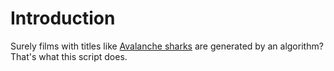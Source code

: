 # Introduction

Surely films with titles like [Avalanche
sharks](https://www.rottentomatoes.com/m/avalanche_sharks) are
generated by an algorithm? That's what this script does.
